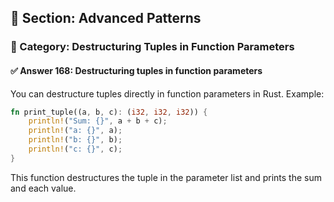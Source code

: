 ## 📘 Section: Advanced Patterns  
### 🔹 Category: Destructuring Tuples in Function Parameters  
#### ✅ Answer 168: Destructuring tuples in function parameters

You can destructure tuples directly in function parameters in Rust. Example:

```rust
fn print_tuple((a, b, c): (i32, i32, i32)) {
    println!("Sum: {}", a + b + c);
    println!("a: {}", a);
    println!("b: {}", b);
    println!("c: {}", c);
}
```

This function destructures the tuple in the parameter list and prints the sum and each value.
